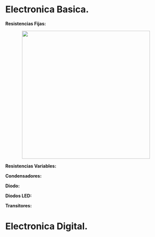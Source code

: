 # Electronica Basica.

__Resistencias Fijas:__
 <p align="center">
<img src="Imagenes/resistencia_fijas (1).avif" width="400" height="400" />
</p>


__Resistencias Variables:__



__Condensadores:__



__Diodo:__



__Diodos LED:__




__Transitores:__








# Electronica Digital.
